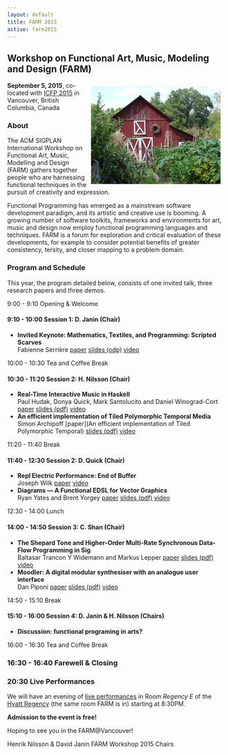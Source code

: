 ```yaml
---
layout: default
title: FARM 2015
active: farm2015
---
```


## Workshop on Functional Art, Music, Modeling and Design (FARM)

<img src="/files/farm-lambda-small.jpg" style="float: right; margin: 10px;" />

**September 5, 2015**, co-located with
[ICFP 2015](http://icfpconference.org/icfp2015/) in Vancouver, British
Columbia, Canada

### About

The ACM SIGPLAN International Workshop on Functional Art, Music,
Modelling and Design (FARM) gathers together people who are harnessing
functional techniques in the pursuit of creativity and expression.

Functional Programming has emerged as a mainstream software
development paradigm, and its artistic and creative use is booming. A
growing number of software toolkits, frameworks and environments for
art, music and design now employ functional programming languages and
techniques. FARM is a forum for exploration and critical evaluation of
these developments, for example to consider potential benefits of
greater consistency, tersity, and closer mapping to a problem domain.


### Program and Schedule

This year, the program detailed below, consists of one invited talk,
three research papers and three demos.

9:00 - 9:10 Opening & Welcome

#### 9:10 - 10:00 Session 1: D. Janin (Chair)
* **Invited Keynote: Mathematics, Textiles, and Programming: Scripted Scarves**<br/>
     Fabienne Serrière
     [paper](http://dl.acm.org/citation.cfm?id=2808083.2814202&coll=DL&dl=GUIDE&CFID=543088018&CFTOKEN=26580822) [slides (odp)](slides/mathematicstextilesfinal.odp) [video](https://www.youtube.com/watch?v=kZPGqd2OnQA)

10:00 - 10:30 Tea and Coffee Break

#### 10:30 - 11:20 Session 2: H. Nilsson (Chair)
* **Real-Time Interactive Music in Haskell**<br/> Paul Hudak, Donya
Quick, Mark Santolucito and Daniel Winograd-Cort
[paper](http://dl.acm.org/citation.cfm?id=2808087) [slides
(pdf)](slides/santolucito-farm2015-slides.pdf) [video](http://dl.acm.org/citation.cfm?id=2808083.2814202&coll=DL&dl=GUIDE&CFID=543088018&CFTOKEN=26580822)
* **An efficient implementation of Tiled Polymorphic Temporal
  Media**<br/> Simon Archipoff [paper](An efficient implementation of
  Tiled Polymorphic Temporal) [slides
  (pdf)](slides/simon_archipoff_slides.pdf) [video](https://www.youtube.com/watch?v=B4ytb9Gc4oY)

11:20 - 11:40 Break

#### 11:40 - 12:30 Session 2: D. Quick (Chair)

*  **Repl Electric Performance: End of Buffer**<br/>
   Joseph Wilk
   [paper](http://dl.acm.org/citation.cfm?id=2808083.2808084&coll=DL&dl=GUIDE&CFID=543088018&CFTOKEN=26580822) [video](https://www.youtube.com/watch?v=znpsrrh1J2Q)
*  **Diagrams — A Functional EDSL for Vector Graphics**<br/>
    Ryan Yates and Brent Yorgey
    [paper](http://dl.acm.org/citation.cfm?id=2808083.2808085&coll=DL&dl=GUIDE&CFID=543088018&CFTOKEN=26580822) [slides (pdf)](slides/diagrams-FARM-15.pdf) [video](https://www.youtube.com/watch?v=oAz8AEf7WDA)

12:30 - 14:00 Lunch

#### 14:00 - 14:50 Session 3: C. Shan (Chair)

* **The Shepard Tone and Higher-Order Multi-Rate Synchronous Data-Flow Programming in Sig**<br/>
    Baltasar Trancon Y Widemann and Markus Lepper
    [paper](http://dl.acm.org/citation.cfm?id=2808083.2808086&coll=DL&dl=GUIDE&CFID=543088018&CFTOKEN=26580822) [slides (pdf)](slides/trancon-farm2015-slides.pdf) [video](https://www.youtube.com/watch?v=2ecBWJT0J54)
* **Moodler: A digital modular synthesiser with an analogue user interface**<br/>
    Dan Piponi
    [paper](http://dl.acm.org/citation.cfm?id=2808083.2808088&coll=DL&dl=GUIDE&CFID=543088018&CFTOKEN=26580822) [slides (pdf)](slides/Moodler.pdf) [video](https://www.youtube.com/watch?v=E3TwfIq-SGg)
		
14:50 - 15:10 Break

#### 15:10 - 16:00 Session 4: D. Janin & H. Nilsson (Chairs) 
*  **Discussion: functional programing in arts?** 

16:00 - 16:30 Tea and Coffee Break

### 16:30 - 16:40 Farewell & Closing

### 20:30 Live Performances

We will have an evening of [live performances](performance.html) in Room *Regency E* of
the [Hyatt Regency](http://vancouver.hyatt.com/en/hotel/home.html)
(the same room FARM is in) starting at 8:30PM.

**Admission to the event is free!**

Hoping to see you in the FARM@Vancouver!

Henrik Nilsson & David Janin
FARM Workshop 2015 Chairs


